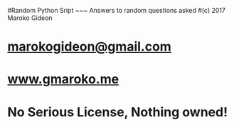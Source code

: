 #Random Python Sript ~~~ Answers to random questions asked
#(c) 2017 Maroko Gideon
# marokogideon@gmail.com
# www.gmaroko.me
# No Serious License, Nothing owned!